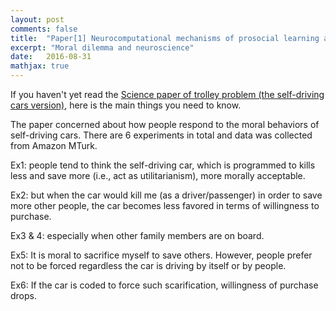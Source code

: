 ```yaml
---
layout: post
comments: false
title:  "Paper[1] Neurocomputational mechanisms of prosocial learning and links to empathy"
excerpt: "Moral dilemma and neuroscience"
date:   2016-08-31
mathjax: true
---
```


If you haven't yet read the [Science paper of trolley problem (the self-driving cars version)](http://science.sciencemag.org/content/352/6293/1573), here is the main things you need to know.

The paper concerned about how people respond to the moral behaviors of self-driving cars.
There are 6 experiments in total and data was collected from Amazon MTurk.

Ex1: people tend to think the self-driving car, which is programmed to kills less and save more (i.e., act as utilitarianism), more morally acceptable.

Ex2: but when the car would kill me (as a driver/passenger) in order to save more other people, the car becomes less favored in terms of willingness to purchase.

Ex3 & 4: especially when other family members are on board.

Ex5: It is moral to sacrifice myself to save others. However, people prefer not to be forced regardless the car is driving by itself or by people.

Ex6: If the car is coded to force such scarification, willingness of purchase drops.



